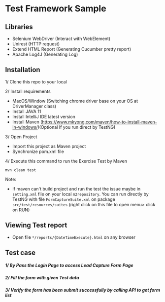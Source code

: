 # Test Framework Sample

## Libraries
- Selenium WebDriver (Interact with WebElement)
- Unirest (HTTP request)
- Extend HTML Report (Generating Cucumber pretty report)
- Apache Log4J (Generating Log)

## Installation
1/ Clone this repo to your local

2/ Install requirements
- MacOS/Window (Switching chrome driver base on your OS at DriverManager class)
- Install JAVA 11
- Install IntelliJ IDE latest version
- Install Maven (https://www.mkyong.com/maven/how-to-install-maven-in-windows/)(Optional If you run direct by TestNG)

3/ Open Project
- Import this project as Maven project
- Synchronize pom.xml file

4/ Execute  this command to run the Exercise Test by Maven
```
mvn clean test
```
Note:
- If maven can't build project and run the test the issue maybe in `setting.xml` file on your local `m2repository`. You can run directly by TestNG with file `FormCaptureSuite.xml` on package `src/test/resources/suites` (right click on this file to open menu> click on RUN)

## Viewing Test report
- Open file `*/reports/{DateTimeExecute}.html` on any browser

## Test case
##### 1/ By Pass the Login Page to access Lead Capture Form Page
##### 2/ Fill the form with given Test data
##### 3/ Verify the form has been submit successfully by calling API to get form list

